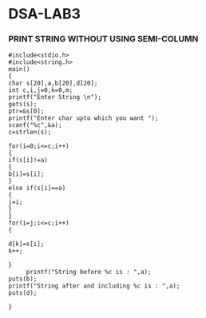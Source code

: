 # DSA-LAB3
### PRINT STRING WITHOUT USING SEMI-COLUMN
    #include<stdio.h>
    #include<string.h>
    main()
    {
    char s[20],a,b[20],d[20];
    int c,i,j=0,k=0,m;
    printf("Enter String \n");
    gets(s);
    ptr=&s[0];
    printf("Enter char upto which you want ");
    scanf("%c",&a);
    c=strlen(s);

    for(i=0;i<=c;i++)
    {
    if(s[i]!=a)
    {
    b[i]=s[i];
    }
    else if(s[i]==a)
    {
    j=i;
    }
    }
    for(i=j;i<=c;i++)
    {

    d[k]=s[i];
    k++;

    }
         printf("String before %c is : ",a);
    puts(b);
    printf("String after and including %c is : ",a);
    puts(d);

    }
